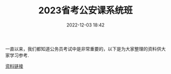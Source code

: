 ﻿---
title: 2023省考公安课系统班
date: 2022-12-03 18:42
tags:
- 公考
- 省考
- 粉笔
- 公安
- 学习资料
updated: 
---

一直以来，我们都知道公务员考试中是非常重要的，以下是为大家整理的资料供大家学习参考.

[资料链接](https://www.aliyundrive.com/s/KzEfVawPSeK)
